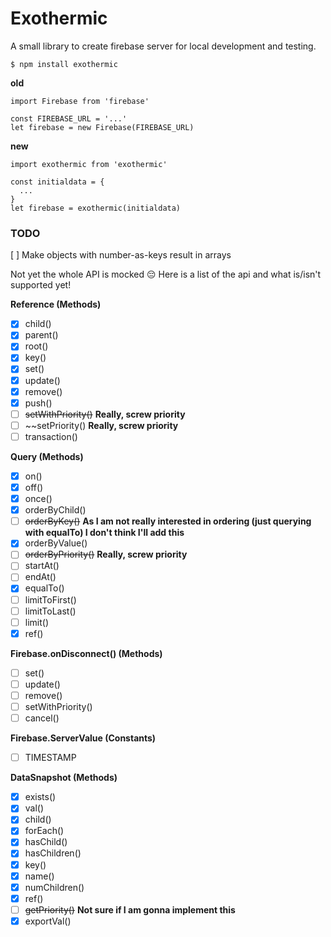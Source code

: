 # Exothermic

A small library to create firebase server for local development and testing.

```
$ npm install exothermic
```

**old**
```
import Firebase from 'firebase'

const FIREBASE_URL = '...'
let firebase = new Firebase(FIREBASE_URL)
```

**new**
```
import exothermic from 'exothermic'

const initialdata = {
  ...
}
let firebase = exothermic(initialdata)
```


### TODO

[ ] Make objects with number-as-keys result in arrays

Not yet the whole API is mocked 😔
Here is a list of the api and what is/isn't supported yet!

**Reference (Methods)**
- [x] child()
- [x] parent()
- [x] root()
- [x] key()
- [x] set()
- [x] update()
- [x] remove()
- [x] push()
- [ ] ~~setWithPriority()~~ **Really, screw priority**
- [ ] ~~setPriority() **Really, screw priority**
- [ ] transaction()

**Query (Methods)**
- [x] on()
- [x] off()
- [x] once()
- [x] orderByChild()
- [ ] ~~orderByKey()~~ **As I am not really interested in ordering (just querying with equalTo) I don't think I'll add this**
- [x] orderByValue()
- [ ] ~~orderByPriority()~~ **Really, screw priority**
- [ ] startAt()
- [ ] endAt()
- [x] equalTo()
- [ ] limitToFirst()
- [ ] limitToLast()
- [ ] limit()
- [x] ref()

**Firebase.onDisconnect() (Methods)**
- [ ] set()
- [ ] update()
- [ ] remove()
- [ ] setWithPriority()
- [ ] cancel()

**Firebase.ServerValue (Constants)**
- [ ] TIMESTAMP

**DataSnapshot (Methods)**
- [x] exists()
- [x] val()
- [x] child()
- [x] forEach()
- [x] hasChild()
- [x] hasChildren()
- [x] key()
- [x] name()
- [x] numChildren()
- [x] ref()
- [ ] ~~getPriority()~~ **Not sure if I am gonna implement this**
- [x] exportVal()
